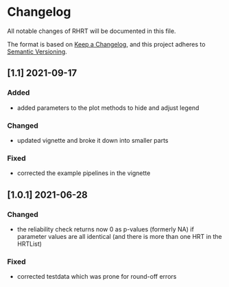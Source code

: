 # Changelog

All notable changes of RHRT will be documented in this file.

The format is based on [Keep a Changelog](https://keepachangelog.com/en/1.0.0/), and this project adheres to [Semantic Versioning](https://semver.org/spec/v2.0.0.html).


## [1.1] 2021-09-17
### Added
- added parameters to the plot methods to hide and adjust legend
### Changed
- updated vignette and broke it down into smaller parts
### Fixed
- corrected the example pipelines in the vignette

## [1.0.1] 2021-06-28

### Changed
- the reliability check returns now 0 as p-values (formerly NA) if parameter values are all identical (and there is more than one HRT in the HRTList)
### Fixed
- corrected testdata which was prone for round-off errors